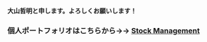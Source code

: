 #### 大山哲明と申します。よろしくお願いします！

### 個人ポートフォリオはこちらから→→ [Stock Management](https://stock-management-ooyama.com/)

<!--
**ooyama-github/ooyama-github** is a ✨ _special_ ✨ repository because its `README.md` (this file) appears on your GitHub profile.

Here are some ideas to get you started:

- 🔭 I’m currently working on ...
- 🌱 I’m currently learning ...
- 👯 I’m looking to collaborate on ...
- 🤔 I’m looking for help with ...
- 💬 Ask me about ...
- 📫 How to reach me: ...
- 😄 Pronouns: ...
- ⚡ Fun fact: ...
-->
